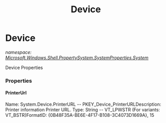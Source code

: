 ﻿---
title: Device
---

# Device
_namespace: [Microsoft.Windows.Shell.PropertySystem.SystemProperties.System](N-Microsoft.Windows.Shell.PropertySystem.SystemProperties.System.html)_

Device Properties



### Properties

#### PrinterUrl
Name: System.Device.PrinterURL -- PKEY_Device_PrinterURLDescription: Printer information Printer URL.
Type: String -- VT_LPWSTR (For variants: VT_BSTR)FormatID: {0B48F35A-BE6E-4F17-B108-3C4073D1669A}, 15

